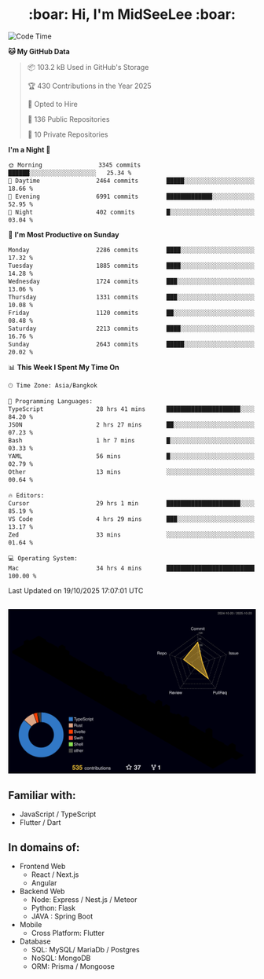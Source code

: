 <h1 align="center"> :boar: Hi, I'm MidSeeLee :boar:</h1>
 
<!--START_SECTION:waka-->
![Code Time](http://img.shields.io/badge/Code%20Time-3%2C540%20hrs%2019%20mins-blue)

**🐱 My GitHub Data** 

> 📦 103.2 kB Used in GitHub's Storage 
 > 
> 🏆 430 Contributions in the Year 2025
 > 
> 💼 Opted to Hire
 > 
> 📜 136 Public Repositories 
 > 
> 🔑 10 Private Repositories 
 > 
**I'm a Night 🦉** 

```text
🌞 Morning                3345 commits        ██████░░░░░░░░░░░░░░░░░░░   25.34 % 
🌆 Daytime                2464 commits        █████░░░░░░░░░░░░░░░░░░░░   18.66 % 
🌃 Evening                6991 commits        █████████████░░░░░░░░░░░░   52.95 % 
🌙 Night                  402 commits         █░░░░░░░░░░░░░░░░░░░░░░░░   03.04 % 
```
📅 **I'm Most Productive on Sunday** 

```text
Monday                   2286 commits        ████░░░░░░░░░░░░░░░░░░░░░   17.32 % 
Tuesday                  1885 commits        ████░░░░░░░░░░░░░░░░░░░░░   14.28 % 
Wednesday                1724 commits        ███░░░░░░░░░░░░░░░░░░░░░░   13.06 % 
Thursday                 1331 commits        ███░░░░░░░░░░░░░░░░░░░░░░   10.08 % 
Friday                   1120 commits        ██░░░░░░░░░░░░░░░░░░░░░░░   08.48 % 
Saturday                 2213 commits        ████░░░░░░░░░░░░░░░░░░░░░   16.76 % 
Sunday                   2643 commits        █████░░░░░░░░░░░░░░░░░░░░   20.02 % 
```


📊 **This Week I Spent My Time On** 

```text
🕑︎ Time Zone: Asia/Bangkok

💬 Programming Languages: 
TypeScript               28 hrs 41 mins      █████████████████████░░░░   84.20 % 
JSON                     2 hrs 27 mins       ██░░░░░░░░░░░░░░░░░░░░░░░   07.23 % 
Bash                     1 hr 7 mins         █░░░░░░░░░░░░░░░░░░░░░░░░   03.33 % 
YAML                     56 mins             █░░░░░░░░░░░░░░░░░░░░░░░░   02.79 % 
Other                    13 mins             ░░░░░░░░░░░░░░░░░░░░░░░░░   00.64 % 

🔥 Editors: 
Cursor                   29 hrs 1 min        █████████████████████░░░░   85.19 % 
VS Code                  4 hrs 29 mins       ███░░░░░░░░░░░░░░░░░░░░░░   13.17 % 
Zed                      33 mins             ░░░░░░░░░░░░░░░░░░░░░░░░░   01.64 % 

💻 Operating System: 
Mac                      34 hrs 4 mins       █████████████████████████   100.00 % 
```


 Last Updated on 19/10/2025 17:07:01 UTC
<!--END_SECTION:waka-->

##

![](./profile-3d-contrib/profile-night-rainbow.svg)

## Familiar with:
- JavaScript / TypeScript
- Flutter / Dart

## In domains of:
- Frontend Web
  - React / Next.js
  - Angular
- Backend Web
  - Node: Express / Nest.js / Meteor
  - Python: Flask
  - JAVA : Spring Boot
- Mobile
  - Cross Platform: Flutter
- Database
  - SQL: MySQL/ MariaDb / Postgres
  - NoSQL: MongoDB
  - ORM: Prisma / Mongoose

